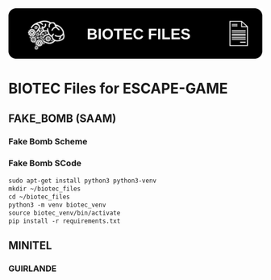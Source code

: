 <img src="https://github.com/Bl4ck-Mesa-Lab/biotec_files/blob/main/Pictures/BIOTEC_FILES_BANNER.png" />

# BIOTEC Files for ESCAPE-GAME

## FAKE_BOMB (SAAM)

### Fake Bomb Scheme

### Fake Bomb SCode

```shell
sudo apt-get install python3 python3-venv
mkdir ~/biotec_files
cd ~/biotec_files
python3 -m venv biotec_venv
source biotec_venv/bin/activate
pip install -r requirements.txt
```

## MINITEL


### GUIRLANDE










